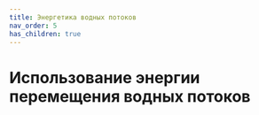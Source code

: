 ```yaml
---
title: Энергетика водных потоков
nav_order: 5
has_children: true
---
```


# Использование энергии перемещения водных потоков

